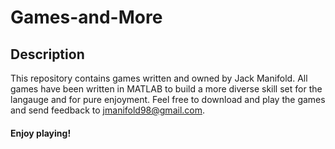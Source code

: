 # Games-and-More
## Description
This repository contains games written and owned by Jack Manifold. All games have been written in MATLAB to build a more diverse skill set for the langauge and for pure enjoyment. Feel free to download and play the games and send feedback to jmanifold98@gmail.com. 
#### Enjoy playing!
